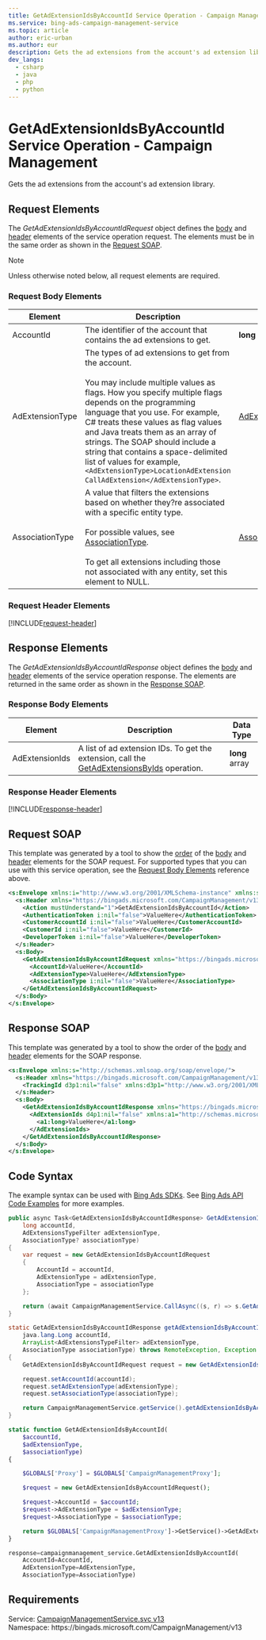 ```yaml
---
title: GetAdExtensionIdsByAccountId Service Operation - Campaign Management
ms.service: bing-ads-campaign-management-service
ms.topic: article
author: eric-urban
ms.author: eur
description: Gets the ad extensions from the account's ad extension library.
dev_langs: 
  - csharp
  - java
  - php
  - python
---
```

# GetAdExtensionIdsByAccountId Service Operation - Campaign Management
Gets the ad extensions from the account's ad extension library.

## <a name="request"></a>Request Elements
The *GetAdExtensionIdsByAccountIdRequest* object defines the [body](#request-body) and [header](#request-header) elements of the service operation request. The elements must be in the same order as shown in the [Request SOAP](#request-soap). 

> [!NOTE]
> Unless otherwise noted below, all request elements are required.

### <a name="request-body"></a>Request Body Elements

|Element|Description|Data Type|
|-----------|---------------|-------------|
|<a name="accountid"></a>AccountId|The identifier of the account that contains the ad extensions to get.|**long**|
|<a name="adextensiontype"></a>AdExtensionType|The types of ad extensions to get from the account.<br/><br/>You may include multiple values as flags. How you specify multiple flags depends on the programming language that you use. For example, C# treats these values as flag values and Java treats them as an array of strings. The SOAP should include a string that contains a space-delimited list of values for example, `<AdExtensionType>LocationAdExtension CallAdExtension</AdExtensionType>`.|[AdExtensionsTypeFilter](adextensionstypefilter.md)|
|<a name="associationtype"></a>AssociationType|A value that filters the extensions based on whether they?re associated with a specific entity type.<br/><br/>For possible values, see [AssociationType](associationtype.md).<br/><br/>To get all extensions including those not associated with any entity, set this element to NULL.|[AssociationType](associationtype.md)|

### <a name="request-header"></a>Request Header Elements
[!INCLUDE[request-header](./includes/request-header.md)]

## <a name="response"></a>Response Elements
The *GetAdExtensionIdsByAccountIdResponse* object defines the [body](#response-body) and [header](#response-header) elements of the service operation response. The elements are returned in the same order as shown in the [Response SOAP](#response-soap).

### <a name="response-body"></a>Response Body Elements

|Element|Description|Data Type|
|-----------|---------------|-------------|
|<a name="adextensionids"></a>AdExtensionIds|A list of ad extension IDs. To get the extension, call the [GetAdExtensionsByIds](getadextensionsbyids.md) operation.|**long** array|

### <a name="response-header"></a>Response Header Elements
[!INCLUDE[response-header](./includes/response-header.md)]

## <a name="request-soap"></a>Request SOAP
This template was generated by a tool to show the [order](../guides/services-protocol.md#element-order) of the [body](#request-body) and [header](#request-header) elements for the SOAP request. For supported types that you can use with this service operation, see the [Request Body Elements](#request-header) reference above.

```xml
<s:Envelope xmlns:i="http://www.w3.org/2001/XMLSchema-instance" xmlns:s="http://schemas.xmlsoap.org/soap/envelope/">
  <s:Header xmlns="https://bingads.microsoft.com/CampaignManagement/v13">
    <Action mustUnderstand="1">GetAdExtensionIdsByAccountId</Action>
    <AuthenticationToken i:nil="false">ValueHere</AuthenticationToken>
    <CustomerAccountId i:nil="false">ValueHere</CustomerAccountId>
    <CustomerId i:nil="false">ValueHere</CustomerId>
    <DeveloperToken i:nil="false">ValueHere</DeveloperToken>
  </s:Header>
  <s:Body>
    <GetAdExtensionIdsByAccountIdRequest xmlns="https://bingads.microsoft.com/CampaignManagement/v13">
      <AccountId>ValueHere</AccountId>
      <AdExtensionType>ValueHere</AdExtensionType>
      <AssociationType i:nil="false">ValueHere</AssociationType>
    </GetAdExtensionIdsByAccountIdRequest>
  </s:Body>
</s:Envelope>
```

## <a name="response-soap"></a>Response SOAP
This template was generated by a tool to show the order of the [body](#response-body) and [header](#response-header) elements for the SOAP response.

```xml
<s:Envelope xmlns:s="http://schemas.xmlsoap.org/soap/envelope/">
  <s:Header xmlns="https://bingads.microsoft.com/CampaignManagement/v13">
    <TrackingId d3p1:nil="false" xmlns:d3p1="http://www.w3.org/2001/XMLSchema-instance">ValueHere</TrackingId>
  </s:Header>
  <s:Body>
    <GetAdExtensionIdsByAccountIdResponse xmlns="https://bingads.microsoft.com/CampaignManagement/v13">
      <AdExtensionIds d4p1:nil="false" xmlns:a1="http://schemas.microsoft.com/2003/10/Serialization/Arrays" xmlns:d4p1="http://www.w3.org/2001/XMLSchema-instance">
        <a1:long>ValueHere</a1:long>
      </AdExtensionIds>
    </GetAdExtensionIdsByAccountIdResponse>
  </s:Body>
</s:Envelope>
```

## <a name="example"></a>Code Syntax
The example syntax can be used with [Bing Ads SDKs](../guides/client-libraries.md). See [Bing Ads API Code Examples](../guides/code-examples.md) for more examples.
```csharp
public async Task<GetAdExtensionIdsByAccountIdResponse> GetAdExtensionIdsByAccountIdAsync(
	long accountId,
	AdExtensionsTypeFilter adExtensionType,
	AssociationType? associationType)
{
	var request = new GetAdExtensionIdsByAccountIdRequest
	{
		AccountId = accountId,
		AdExtensionType = adExtensionType,
		AssociationType = associationType
	};

	return (await CampaignManagementService.CallAsync((s, r) => s.GetAdExtensionIdsByAccountIdAsync(r), request));
}
```
```java
static GetAdExtensionIdsByAccountIdResponse getAdExtensionIdsByAccountId(
	java.lang.Long accountId,
	ArrayList<AdExtensionsTypeFilter> adExtensionType,
	AssociationType associationType) throws RemoteException, Exception
{
	GetAdExtensionIdsByAccountIdRequest request = new GetAdExtensionIdsByAccountIdRequest();

	request.setAccountId(accountId);
	request.setAdExtensionType(adExtensionType);
	request.setAssociationType(associationType);

	return CampaignManagementService.getService().getAdExtensionIdsByAccountId(request);
}
```
```php
static function GetAdExtensionIdsByAccountId(
	$accountId,
	$adExtensionType,
	$associationType)
{

	$GLOBALS['Proxy'] = $GLOBALS['CampaignManagementProxy'];

	$request = new GetAdExtensionIdsByAccountIdRequest();

	$request->AccountId = $accountId;
	$request->AdExtensionType = $adExtensionType;
	$request->AssociationType = $associationType;

	return $GLOBALS['CampaignManagementProxy']->GetService()->GetAdExtensionIdsByAccountId($request);
}
```
```python
response=campaignmanagement_service.GetAdExtensionIdsByAccountId(
	AccountId=AccountId,
	AdExtensionType=AdExtensionType,
	AssociationType=AssociationType)
```

## Requirements
Service: [CampaignManagementService.svc v13](https://campaign.api.bingads.microsoft.com/Api/Advertiser/CampaignManagement/v13/CampaignManagementService.svc)  
Namespace: https\://bingads.microsoft.com/CampaignManagement/v13  

